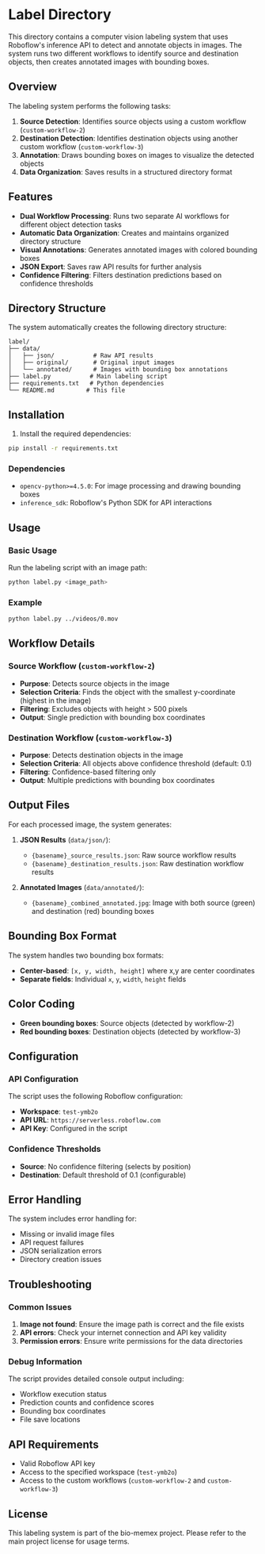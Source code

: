 # Label Directory

This directory contains a computer vision labeling system that uses Roboflow's inference API to detect and annotate objects in images. The system runs two different workflows to identify source and destination objects, then creates annotated images with bounding boxes.

## Overview

The labeling system performs the following tasks:
1. **Source Detection**: Identifies source objects using a custom workflow (`custom-workflow-2`)
2. **Destination Detection**: Identifies destination objects using another custom workflow (`custom-workflow-3`)
3. **Annotation**: Draws bounding boxes on images to visualize the detected objects
4. **Data Organization**: Saves results in a structured directory format

## Features

- **Dual Workflow Processing**: Runs two separate AI workflows for different object detection tasks
- **Automatic Data Organization**: Creates and maintains organized directory structure
- **Visual Annotations**: Generates annotated images with colored bounding boxes
- **JSON Export**: Saves raw API results for further analysis
- **Confidence Filtering**: Filters destination predictions based on confidence thresholds

## Directory Structure

The system automatically creates the following directory structure:

```
label/
├── data/
│   ├── json/           # Raw API results
│   ├── original/       # Original input images
│   └── annotated/      # Images with bounding box annotations
├── label.py           # Main labeling script
├── requirements.txt   # Python dependencies
└── README.md         # This file
```

## Installation

1. Install the required dependencies:
```bash
pip install -r requirements.txt
```

### Dependencies

- `opencv-python>=4.5.0`: For image processing and drawing bounding boxes
- `inference_sdk`: Roboflow's Python SDK for API interactions

## Usage

### Basic Usage

Run the labeling script with an image path:

```bash
python label.py <image_path>
```

### Example

```bash
python label.py ../videos/0.mov
```

## Workflow Details

### Source Workflow (`custom-workflow-2`)
- **Purpose**: Detects source objects in the image
- **Selection Criteria**: Finds the object with the smallest y-coordinate (highest in the image)
- **Filtering**: Excludes objects with height > 500 pixels
- **Output**: Single prediction with bounding box coordinates

### Destination Workflow (`custom-workflow-3`)
- **Purpose**: Detects destination objects in the image
- **Selection Criteria**: All objects above confidence threshold (default: 0.1)
- **Filtering**: Confidence-based filtering only
- **Output**: Multiple predictions with bounding box coordinates

## Output Files

For each processed image, the system generates:

1. **JSON Results** (`data/json/`):
   - `{basename}_source_results.json`: Raw source workflow results
   - `{basename}_destination_results.json`: Raw destination workflow results

2. **Annotated Images** (`data/annotated/`):
   - `{basename}_combined_annotated.jpg`: Image with both source (green) and destination (red) bounding boxes

## Bounding Box Format

The system handles two bounding box formats:
- **Center-based**: `[x, y, width, height]` where x,y are center coordinates
- **Separate fields**: Individual `x`, `y`, `width`, `height` fields

## Color Coding

- **Green bounding boxes**: Source objects (detected by workflow-2)
- **Red bounding boxes**: Destination objects (detected by workflow-3)

## Configuration

### API Configuration
The script uses the following Roboflow configuration:
- **Workspace**: `test-ymb2o`
- **API URL**: `https://serverless.roboflow.com`
- **API Key**: Configured in the script

### Confidence Thresholds
- **Source**: No confidence filtering (selects by position)
- **Destination**: Default threshold of 0.1 (configurable)

## Error Handling

The system includes error handling for:
- Missing or invalid image files
- API request failures
- JSON serialization errors
- Directory creation issues

## Troubleshooting

### Common Issues

1. **Image not found**: Ensure the image path is correct and the file exists
2. **API errors**: Check your internet connection and API key validity
3. **Permission errors**: Ensure write permissions for the data directories

### Debug Information

The script provides detailed console output including:
- Workflow execution status
- Prediction counts and confidence scores
- Bounding box coordinates
- File save locations

## API Requirements

- Valid Roboflow API key
- Access to the specified workspace (`test-ymb2o`)
- Access to the custom workflows (`custom-workflow-2` and `custom-workflow-3`)

## License

This labeling system is part of the bio-memex project. Please refer to the main project license for usage terms. 